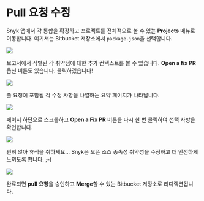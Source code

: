 # Pull 요청 수정

Snyk 앱에서 각 통합을 확장하고 프로젝트를 전체적으로 볼 수 있는 **Projects** 메뉴로 이동합니다. 여기서는 Bitbucket 저장소에서 `package.json`을 선택합니다.

![](https://partner-workshop-assets.s3.us-east-2.amazonaws.com/snyk-projects-01.png)

보고서에서 식별된 각 취약점에 대한 추가 컨텍스트를 볼 수 있습니다. **Open a fix PR** 옵션 버튼도 있습니다. 클릭하겠습니다!

![](https://partner-workshop-assets.s3.us-east-2.amazonaws.com/snyk-pr-fix-01.png)

풀 요청에 포함될 각 수정 사항을 나열하는 요약 페이지가 나타납니다.

![](https://partner-workshop-assets.s3.us-east-2.amazonaws.com/snyk-pr-fix-02.png)

페이지 하단으로 스크롤하고 **Open a Fix PR** 버튼을 다시 한 번 클릭하여 선택 사항을 확인합니다.

![](https://partner-workshop-assets.s3.us-east-2.amazonaws.com/snyk-pr-fix-03.png)

편히 앉아 휴식을 취하세요... Snyk은 오픈 소스 종속성 취약성을 수정하고 더 안전하게 느끼도록 합니다. ;-)

![](https://partner-workshop-assets.s3.us-east-2.amazonaws.com/snyk-pr-fix-04.png)

완료되면 **pull 요청**을 승인하고 **Merge**할 수 있는 Bitbucket 저장소로 리디렉션됩니다.
